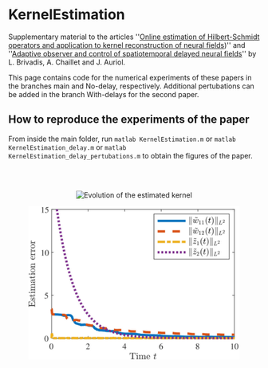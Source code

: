 # KernelEstimation

Supplementary material to the articles ''[Online estimation of Hilbert-Schmidt operators and application to kernel reconstruction of neural fields](https://ieeexplore-ieee-org.ezproxy.universite-paris-saclay.fr/document/9992414))'' and
''[Adaptive observer and control of spatiotemporal delayed neural fields](https://hal.science/hal-04106785)''
by L. Brivadis, A. Chaillet and J. Auriol.

This page contains code for the numerical experiments of these papers in the branches main and No-delay, respectively. Additional pertubations can be added in the branch With-delays for the second paper.

## How to reproduce the experiments of the paper

From inside the main folder, run
	```
	matlab KernelEstimation.m
	```
	or
	```
	matlab KernelEstimation_delay.m
	```
	or
	```
	matlab KernelEstimation_delay_pertubations.m
	```
to obtain the figures of the paper.

<br/><br/>

<p align="center">
	<img src="https://github.com/brivadis/KernelEstimation/blob/main/obs_gif.gif" title="Evolution of the estimated kernel">
</p>
<figure>

<p align="center">
	<img src="https://github.com/brivadis/KernelEstimation/blob/main/obs.jpg" title="Convergence of the adaptive observer">
</p>
<figure>
